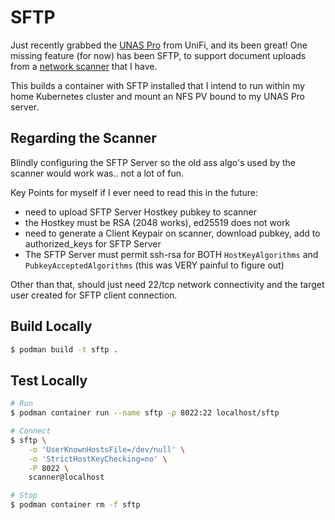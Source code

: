 # SFTP

Just recently grabbed the [UNAS Pro][unas] from UniFi, and its been great! One missing feature (for now) has been SFTP, to support document uploads from a [network scanner][scanner] that I have.

This builds a container with SFTP installed that I intend to run within my home Kubernetes cluster and mount an NFS PV bound to my UNAS Pro server.

## Regarding the Scanner

Blindly configuring the SFTP Server so the old ass algo's used by the scanner would work was.. not a lot of fun.

Key Points for myself if I ever need to read this in the future:

- need to upload SFTP Server Hostkey pubkey to scanner
- the Hostkey must be RSA (2048 works), ed25519 does not work
- need to generate a Client Keypair on scanner, download pubkey, add to authorized_keys for SFTP Server
- The SFTP Server must permit ssh-rsa for BOTH `HostKeyAlgorithms` and `PubkeyAcceptedAlgorithms` (this was VERY painful to figure out)

Other than that, should just need 22/tcp network connectivity and the target user created for SFTP client connection.

## Build Locally

```bash
$ podman build -t sftp .
```

## Test Locally

```bash
# Run
$ podman container run --name sftp -p 8022:22 localhost/sftp

# Connect
$ sftp \
    -o 'UserKnownHostsFile=/dev/null' \
    -o 'StrictHostKeyChecking=no' \
    -P 8022 \
    scanner@localhost

# Stop
$ podman container rm -f sftp
```

[unas]: https://store.ui.com/us/en/products/unas-pro
[scanner]: https://www.brother-usa.com/products/ads4700w
